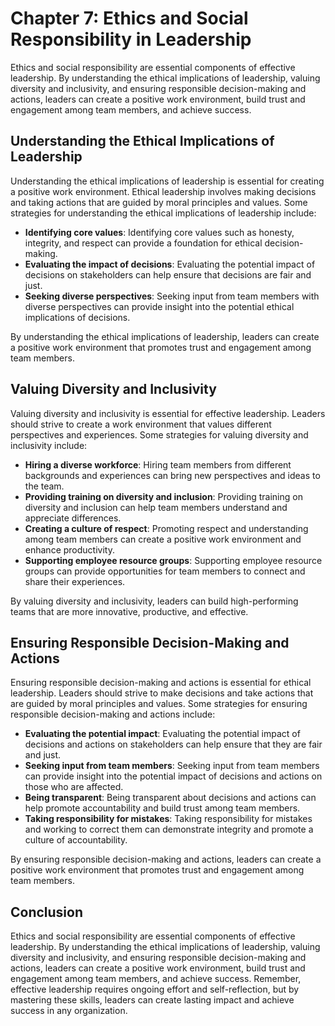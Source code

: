 Chapter 7: Ethics and Social Responsibility in Leadership
=========================================================

Ethics and social responsibility are essential components of effective leadership. By understanding the ethical implications of leadership, valuing diversity and inclusivity, and ensuring responsible decision-making and actions, leaders can create a positive work environment, build trust and engagement among team members, and achieve success.

Understanding the Ethical Implications of Leadership
----------------------------------------------------

Understanding the ethical implications of leadership is essential for creating a positive work environment. Ethical leadership involves making decisions and taking actions that are guided by moral principles and values. Some strategies for understanding the ethical implications of leadership include:

- **Identifying core values**: Identifying core values such as honesty, integrity, and respect can provide a foundation for ethical decision-making.
- **Evaluating the impact of decisions**: Evaluating the potential impact of decisions on stakeholders can help ensure that decisions are fair and just.
- **Seeking diverse perspectives**: Seeking input from team members with diverse perspectives can provide insight into the potential ethical implications of decisions.

By understanding the ethical implications of leadership, leaders can create a positive work environment that promotes trust and engagement among team members.

Valuing Diversity and Inclusivity
---------------------------------

Valuing diversity and inclusivity is essential for effective leadership. Leaders should strive to create a work environment that values different perspectives and experiences. Some strategies for valuing diversity and inclusivity include:

- **Hiring a diverse workforce**: Hiring team members from different backgrounds and experiences can bring new perspectives and ideas to the team.
- **Providing training on diversity and inclusion**: Providing training on diversity and inclusion can help team members understand and appreciate differences.
- **Creating a culture of respect**: Promoting respect and understanding among team members can create a positive work environment and enhance productivity.
- **Supporting employee resource groups**: Supporting employee resource groups can provide opportunities for team members to connect and share their experiences.

By valuing diversity and inclusivity, leaders can build high-performing teams that are more innovative, productive, and effective.

Ensuring Responsible Decision-Making and Actions
------------------------------------------------

Ensuring responsible decision-making and actions is essential for ethical leadership. Leaders should strive to make decisions and take actions that are guided by moral principles and values. Some strategies for ensuring responsible decision-making and actions include:

- **Evaluating the potential impact**: Evaluating the potential impact of decisions and actions on stakeholders can help ensure that they are fair and just.
- **Seeking input from team members**: Seeking input from team members can provide insight into the potential impact of decisions and actions on those who are affected.
- **Being transparent**: Being transparent about decisions and actions can help promote accountability and build trust among team members.
- **Taking responsibility for mistakes**: Taking responsibility for mistakes and working to correct them can demonstrate integrity and promote a culture of accountability.

By ensuring responsible decision-making and actions, leaders can create a positive work environment that promotes trust and engagement among team members.

Conclusion
----------

Ethics and social responsibility are essential components of effective leadership. By understanding the ethical implications of leadership, valuing diversity and inclusivity, and ensuring responsible decision-making and actions, leaders can create a positive work environment, build trust and engagement among team members, and achieve success. Remember, effective leadership requires ongoing effort and self-reflection, but by mastering these skills, leaders can create lasting impact and achieve success in any organization.
